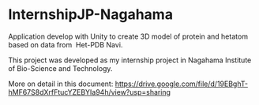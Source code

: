 # InternshipJP-Nagahama


Application develop with Unity to create 3D model of protein and hetatom based on data from  Het-PDB Navi.

This project was developed as my internship project in Nagahama Institute of Bio-Science and Technology.

More on detail in this document: https://drive.google.com/file/d/19EBghT-hMF67S8dXrfFtucYZEBYIa94h/view?usp=sharing
